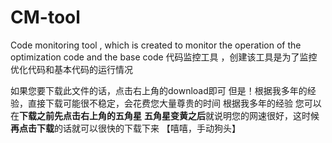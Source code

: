 # CM-tool
Code monitoring tool , which is created to monitor the operation of the optimization code and the base code
代码监控工具 ，创建该工具是为了监控优化代码和基本代码的运行情况

如果您要下载此文件的话，点击右上角的download即可
但是！根据我多年的经验，直接下载可能很不稳定，会花费您大量尊贵的时间
根据我多年的经验
您可以在**下载之前先点击右上角的五角星**
**五角星变黄之后**就说明您的网速很好，这时候**再点击下载**的话就可以很快的下载下来
【嘻嘻，手动狗头】
